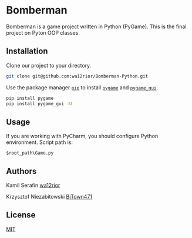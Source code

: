 # Bomberman

Bomberman is a game project written in Python (PyGame). This is the final project on Pyton OOP classes.

## Installation

Clone our project to your directory.

```bash
git clone git@github.com:wa12rior/Bomberman-Python.git
```

Use the package manager [`pip`](https://pip.pypa.io/en/stable/) to install [`pygame`](https://www.pygame.org/wiki/GettingStarted) and [`pygame_gui`](https://pygame-gui.readthedocs.io/en/latest/index.html).

```bash
pip install pygame
pip install pygame_gui -U
```

## Usage

If you are working with PyCharm, you should configure Python environment. Script path is:

```
$root_path\Game.py
```

## Authors

Kamil Serafin [wa12rior](https://github.com/wa12rior)

Krzysztof Niezabitowski [BiTown471](https://github.com/BiTown471)


## License
[MIT](https://choosealicense.com/licenses/mit/)
